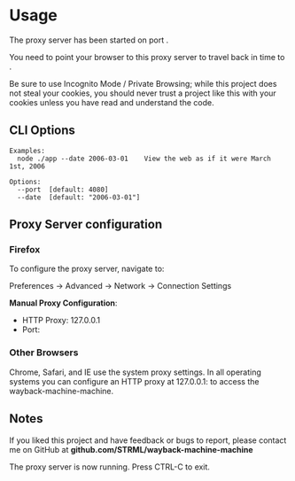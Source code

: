Usage
=====

The proxy server has been started on port <port>.

You need to point your browser to this proxy server to travel 
back in time to <date>.

Be sure to use Incognito Mode / Private Browsing; while this project
does not steal your cookies, you should never trust a project like this
with your cookies unless you have read and understand the code.

CLI Options
-----------

```
Examples:
  node ./app --date 2006-03-01    View the web as if it were March 1st, 2006

Options:
  --port  [default: 4080]
  --date  [default: "2006-03-01"]
```

Proxy Server configuration
--------------------------

### Firefox

To configure the proxy server, navigate to:

Preferences -> Advanced -> Network -> Connection Settings

**Manual Proxy Configuration**: 

* HTTP Proxy: 127.0.0.1
* Port: <port>

### Other Browsers

Chrome, Safari, and IE use the system proxy settings. In all 
operating systems you can configure an HTTP proxy at 
127.0.0.1:<port> to access the wayback-machine-machine.


Notes
-----

If you liked this project and have feedback or bugs to report,
please contact me on GitHub at
**github.com/STRML/wayback-machine-machine**

The proxy server is now running. Press CTRL-C to exit.
